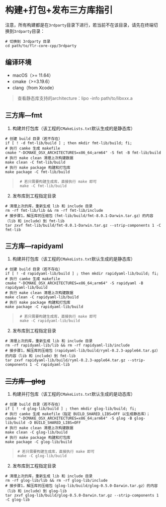 # 构建+打包+发布三方库指引

注意，所有构建都是在`3rdparty`目录下进行，若当前不在该目录，请先在终端切换到`3rdparty`目录：

```shell
# 切换到 3rdparty 目录
cd path/to/flr-core-cpp/3rdparty
```



## 编译环境

- macOS（>= 11.64）
- cmake（>=3.19.6）
- clang（from Xcode）

> 查看静态库支持的architecture：lipo -info path/to/libxxx.a



## 三方库—fmt

1. 构建并打包库（该工程的`CMakeLists.txt`默认生成的是静态库）
  ```shell
  # 创建 build 目录（若不存在）
  if [ ! -d fmt-lib/build ] ; then mkdir fmt-lib/build; fi;
  # 执行 camke 生成 makefile
  cmake "-DCMAKE_OSX_ARCHITECTURES=x86_64;arm64" -S fmt -B fmt-lib/build 
  # 执行 make clean 清理上次构建数据
  make clean -C fmt-lib/build
  # 执行 make package 构建和打包库
  make package -C fmt-lib/build
  ```
  > ``` shell
  >  # 若只需要构建生成库，直接执行 make 即可
  >  make -C fmt-lib/build
  > ```

2. 发布库到工程指定目录
  ```shell
  # 清理上次的库，重新生成 lib 和 include 目录
  rm -rf fmt-lib/lib && rm -rf fmt-lib/include
  # 接步骤1，解压库的压缩包（fmt-lib/build/fmt-8.0.1-Darwin.tar.gz）的内容（lib 和 include）到 fmt-lib
  tar zxvf fmt-lib/build/fmt-8.0.1-Darwin.tar.gz --strip-components 1 -C fmt-lib
  ```



## 三方库—rapidyaml

1. 构建并打包库（该工程的`CMakeLists.txt`默认生成的是静态库）
  ```shell
  # 创建 build 目录（若不存在）
  if [ ! -d rapidyaml-lib/build ] ; then mkdir rapidyaml-lib/build; fi;
  # 执行 camke 生成 makefile
  cmake "-DCMAKE_OSX_ARCHITECTURES=x86_64;arm64" -S rapidyaml -B rapidyaml-lib/build 
  # 执行 make clean 清理上次构建数据
  make clean -C rapidyaml-lib/build
  # 执行 make package 构建和打包库
  make package -C rapidyaml-lib/build
  ```
  > ``` shell
  >  # 若只需要构建生成库，直接执行 make 即可
  >  make -C rapidyaml-lib/build
  > ```

2. 发布库到工程指定目录
  ```shell
  # 清理上次的库，重新生成 lib 和 include 目录
  rm -rf rapidyaml-lib/lib && rm -rf rapidyaml-lib/include
  # 接步骤1，解压库的压缩包（rapidyaml-lib/build/ryml-0.2.3-apple64.tar.gz）的内容（lib 和 include）到 fmt-lib
  tar zxvf rapidyaml-lib/build/ryml-0.2.3-apple64.tar.gz --strip-components 1 -C rapidyaml-lib
  ```



## ~~三方库—glog~~

1. 构建并打包库（该工程的`CMakeLists.txt`默认生成的是动态库）

  ```shell
# 创建 build 目录（若不存在）
if [ ! -d glog-lib/build ] ; then mkdir glog-lib/build; fi;
# 执行 camke 生成 makefile（指定 BUILD_SHARED_LIBS=OFF 以生成静态库）；
cmake "-DCMAKE_OSX_ARCHITECTURES=x86_64;arm64" -S glog -B glog-lib/build -D BUILD_SHARED_LIBS=OFF
# 执行 make clean 清理上次构建数据
make clean -C glog-lib/build
# 执行 make package 构建和打包库
make package -C glog-lib/build
  ```

  > ``` shell
  > # 若只需要构建生成库，直接执行 make 即可
  > make -C glog-lib/build
  > ```

2. 发布库到工程指定目录

  ```shell
# 清理上次的库，重新生成 lib 和 include 目录
rm -rf glog-lib/lib && rm -rf glog-lib/include
# 接步骤1，解压库的压缩包（glog-lib/build/glog-0.5.0-Darwin.tar.gz）的内容（lib 和 include）到 glog-lib
tar zxvf glog-lib/build/glog-0.5.0-Darwin.tar.gz --strip-components 1 -C glog-lib
  ```

